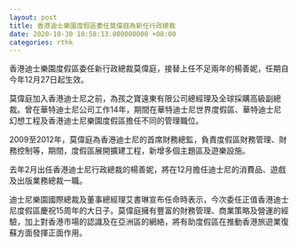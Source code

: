 ```yaml
---
layout: post
title: 香港迪士樂園度假區委任莫偉庭為新任行政總裁
date: 2020-10-30 10:58:13.000000000 +08:00
categories: rthk
---
```


香港迪士樂園度假區委任新行政總裁莫偉庭，接替上任不足兩年的楊善妮，任期自今年12月27日起生效。

莫偉庭加入香港迪士尼之前，為孩之寶遠東有限公司總經理及全球採購高級副總裁。曾在華特迪士尼公司工作14年，期間在華特迪士尼世界度假區、華特迪士尼幻想工程及香港迪士尼樂園度假區擔任不同的管理職位。

2009至2012年，莫偉庭為香港迪士尼的首席財務總監，負責度假區財務管理、財務控制等，期間，度假區展開擴建工程，新增多個主題區及遊樂設施。

去年2月出任香港迪士尼行政總裁的楊善妮，將在12月擔任迪士尼的消費品、遊戲及出版業務總裁一職。

迪士尼樂園國際總裁及董事總經理艾書琳宣布任命時表示，今次委任正值香港迪士尼度假區慶祝15周年的大日子。莫偉庭擁有豐富的財務管理、商業策略及營運的經驗，加上對香港市場的認識及在亞洲區的網絡，將有助度假區在推動香港旅遊業復蘇方面發揮正面作用。
